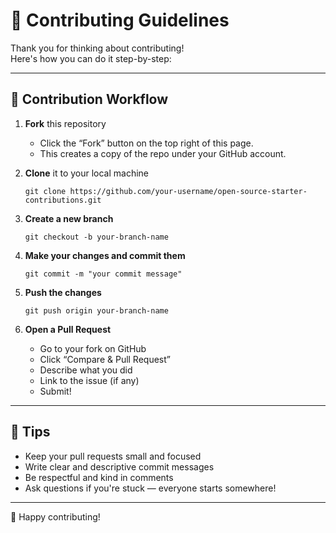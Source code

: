 # 🤝 Contributing Guidelines

Thank you for thinking about contributing!  
Here's how you can do it step-by-step:

---

## 📌 Contribution Workflow

1. **Fork** this repository  
   - Click the “Fork” button on the top right of this page.  
   - This creates a copy of the repo under your GitHub account.

2. **Clone** it to your local machine  
   ```
   git clone https://github.com/your-username/open-source-starter-contributions.git
   ```

3. **Create a new branch**  
   ```
   git checkout -b your-branch-name
   ```

4. **Make your changes and commit them**  
   ```
   git commit -m "your commit message"
   ```

5. **Push the changes**  
   ```
   git push origin your-branch-name
   ```

6. **Open a Pull Request**
   - Go to your fork on GitHub  
   - Click “Compare & Pull Request”  
   - Describe what you did  
   - Link to the issue (if any)  
   - Submit!

---

## 🧠 Tips

- Keep your pull requests small and focused  
- Write clear and descriptive commit messages  
- Be respectful and kind in comments  
- Ask questions if you're stuck — everyone starts somewhere!

---

🌱 Happy contributing!
